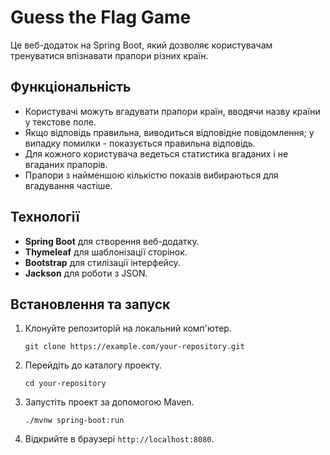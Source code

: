 # Guess the Flag Game

Це веб-додаток на Spring Boot, який дозволяє користувачам тренуватися впізнавати прапори різних країн.

## Функціональність

- Користувачі можуть вгадувати прапори країн, вводячи назву країни у текстове поле.
- Якщо відповідь правильна, виводиться відповідне повідомлення; у випадку помилки - показується правильна відповідь.
- Для кожного користувача ведеться статистика вгаданих і не вгаданих прапорів.
- Прапори з найменшою кількістю показів вибираються для вгадування частіше.

## Технології

- **Spring Boot** для створення веб-додатку.
- **Thymeleaf** для шаблонізації сторінок.
- **Bootstrap** для стилізації інтерфейсу.
- **Jackson** для роботи з JSON.

## Встановлення та запуск

1. Клонуйте репозиторій на локальний комп'ютер.
   ```
   git clone https://example.com/your-repository.git
   ```
2. Перейдіть до каталогу проекту.
   ```
   cd your-repository
   ```
3. Запустіть проект за допомогою Maven.
   ```
   ./mvnw spring-boot:run
   ```
4. Відкрийте в браузері `http://localhost:8080`.
